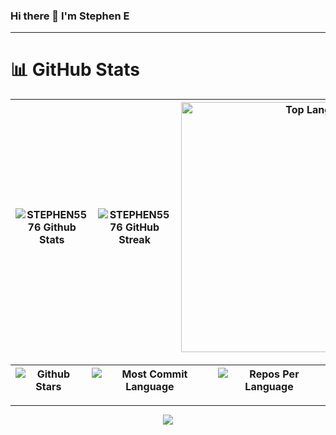 ### Hi there 👋 I'm Stephen E


<hr>


# 📊 GitHub Stats

| ![STEPHEN5576 Github Stats](https://github-readme-stats.vercel.app/api?username=STEPHEN5576&show_icons=true&theme=dark) | ![STEPHEN5576 GitHub Streak](https://github-readme-streak-stats.herokuapp.com/?user=STEPHEN5576&theme=dark) | <img src="https://github-readme-stats.vercel.app/api/top-langs/?username=STEPHEN5576&layout=donut&theme=dark" width="400px" alt="Top Langs"> |
| :-----------------------------------------------------------------------------------------------------------------------: | :-------------------------------------------------------------------------------------------------------------------: | :-------------------------------------------------------------------------------------------------------: |

| ![Github Stars](http://github-profile-summary-cards.vercel.app/api/cards/productive-time?username=STEPHEN5576&theme=dark&utcOffset=8) | ![Most Commit Language](http://github-profile-summary-cards.vercel.app/api/cards/most-commit-language?username=STEPHEN5576&theme=dark) | ![Repos Per Language](http://github-profile-summary-cards.vercel.app/api/cards/repos-per-language?username=STEPHEN5576&theme=dark) |
| :----------------------------------------------------------------------------------------------------------------------------------: | :-------------------------------------------------------------------------------------------------------------------------------------------------: | :-----------------------------------------------------------------------------------------------------------------------: |

<hr>



<p align="center">
<img src="https://github-widgetbox.vercel.app/api/profile?username=STEPHEN5576&data=followers,repositories,stars,commits&theme=dark&title_color=28a745">
</p>

<!--
[![Top Langs](https://github-readme-stats.vercel.app/api/top-langs/?username=ronbonnke)](https://github.com/ronbonnke/github-readme-stats)  

[![GitHub Streak](https://streak-stats.demolab.com/?user=STEPHEN5576)](https://git.io/streak-stats)

![STEPHEN5576's GitHub stats](https://github-readme-stats.vercel.app/api?username=STEPHEN5576&show_icons=true&theme=dark) --!>

<!--
**STEPHEN5576/STEPHEN5576** is a ✨ _special_ ✨ repository because its `README.md` (this file) appears on your GitHub profile.

Here are some ideas to get you started:

- 🔭 I’m currently working on ...
- 🌱 I’m currently learning ...
- 👯 I’m looking to collaborate on ...
- 🤔 I’m looking for help with ...
- 💬 Ask me about ...
- 📫 How to reach me: ...
- 😄 Pronouns: ...
- ⚡ Fun fact: ...
-->
